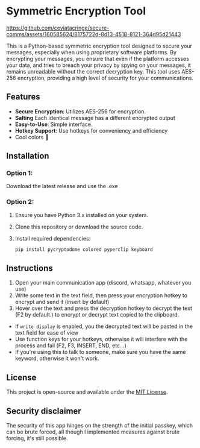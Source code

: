# Symmetric Encryption Tool


https://github.com/ceviatacringe/secure-comms/assets/160585624/8175722d-8d13-4518-8121-364d95d21443

This is a Python-based symmetric encryption tool designed to secure your messages, especially when using proprietary software platforms. By encrypting your messages, you ensure that even if the platform accesses your data, and tries to breach your privacy by spying on your messages, it remains unreadable without the correct decryption key. This tool uses AES-256 encryption, providing a high level of security for your communications.

## Features

- **Secure Encryption**: Utilizes AES-256 for encryption.
- **Salting** Each identical message has a different encrypted output
- **Easy-to-Use**: Simple interface.
- **Hotkey Support**: Use hotkeys for conveniency and efficiency
- Cool colors 🥳

## Installation

### Option 1:
Download the latest release and use the .exe

### Option 2:
1. Ensure you have Python 3.x installed on your system.
2. Clone this repository or download the source code.
3. Install required dependencies:

    ```bash
    pip install pycryptodome colored pyperclip keyboard
    ```

## Instructions

1. Open your main communication app (discord, whatsapp, whatever you use)
2. Write some text in the text field, then press your encryption hotkey to encrypt and send it (insert by default)
3. Hover over the text and press the decryption hotkey to decrypt the text (F2 by default.)
to encrypt or decrypt text copied to the clipboard.

- If `write display` is enabled, you the decrypted text will be pasted in the text field for ease of view
- Use function keys for your hotkeys, otherwise it will interfere with the process and fail (F2, F3, INSERT, END, etc...)
- If you're using this to talk to someone, make sure you have the same keyword, otherwise it won't work.

## License

This project is open-source and available under the [MIT License](LICENSE).

## Security disclaimer

The security of this app hinges on the strength of the initial passkey, which can be brute forced, all though I implemented measures against brute forcing, it's still possible.
